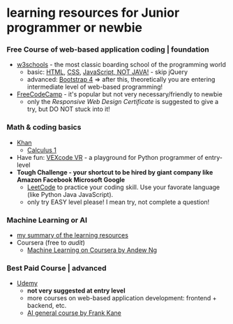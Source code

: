 # learning resources for Junior programmer or newbie

### Free Course of web-based application coding | foundation
- [w3schools](https://www.w3schools.com/) - the most classic boarding school of the programming world
  - basic: [HTML](https://www.w3schools.com/html/), [CSS](https://www.w3schools.com/css/), [JavaScript, NOT JAVA!](https://www.w3schools.com/js/) - skip jQuery
  - advanced: [Bootstrap 4](https://www.w3schools.com/bootstrap4/) => after this, theoretically you are entering intermediate level of web-based programming!
- [FreeCodeCamp](https://www.freecodecamp.org/learn) - it's popular but not very necessary/friendly to newbie
  - only the _Responsive Web Design Certificate_ is suggested to give a try, but DO NOT stuck into it!

### Math & coding basics
- [Khan](https://www.khanacademy.org/)
  - [Calculus 1](https://www.khanacademy.org/math/calculus-1)
- Have fun: [VEXcode VR](https://vr.vex.com/) - a playground for Python programmer of entry-level
- __Tough Challenge - your shortcut to be hired by giant company like Amazon Facebook Microsoft Google__
  - [LeetCode](https://leetcode.com/) to practice your coding skill. Use your favorate language (like Python Java JavaScript).
  - only try EASY level please! I mean try, not complete a question!

### Machine Learning or AI
- [my summary of the learning resources](AI.MD)
- Coursera (free to _audit_)
  - [Machine Learning on Coursera by Andew Ng](https://www.coursera.org/learn/machine-learning)

### Best Paid Course | advanced
- [Udemy](https://www.udemy.com/courses/it-and-software/)
  - __not very suggested at entry level__
  - more courses on web-based application development: frontend + backend, etc.
  - [AI general course by Frank Kane](https://www.udemy.com/course/data-science-and-machine-learning-with-python-hands-on/)
 
